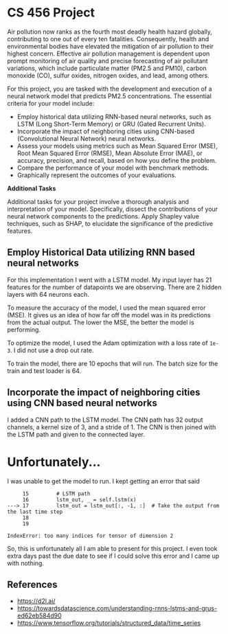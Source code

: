 # CS 456 Project

Air pollution now ranks as the fourth most deadly health hazard globally, contributing to one out of every ten fatalities. Consequently, health and environmental bodies have elevated the mitigation of air pollution to their highest concern. Effective air pollution management is dependent upon prompt monitoring of air quality and precise forecasting of air pollutant variations, which include particulate matter (PM2.5 and PM10), carbon monoxide (CO), sulfur oxides, nitrogen oxides, and lead, among others.

For this project, you are tasked with the development and execution of a neural network model that predicts PM2.5 concentrations. The essential criteria for your model include:

- Employ historical data utilizing RNN-based neural networks, such as LSTM (Long Short-Term Memory) or GRU (Gated Recurrent Units).
- Incorporate the impact of neighboring cities using CNN-based (Convolutional Neural Network) neural networks.
- Assess your models using metrics such as Mean Squared Error (MSE), Root Mean Squared Error (RMSE), Mean Absolute Error (MAE), or accuracy, precision, and recall, based on how you define the problem. 
- Compare the performance of your model with benchmark methods. 
- Graphically represent the outcomes of your evaluations.

**Additional Tasks**

Additional tasks for your project involve a thorough analysis and interpretation of your model. Specifically, dissect the contributions of your neural network components to the predictions. Apply Shapley value techniques, such as SHAP, to elucidate the significance of the predictive features.

## Employ Historical Data utilizing RNN based neural networks

For this implementation I went with a LSTM model. My input layer has 21 features for the number of datapoints we are observing. There are 2 hidden layers with 64 neurons each. 

To measure the accuracy of the model, I used the mean squared error (MSE). It gives us an idea of how far off the model was in its predictions from the actual output. The lower the MSE, the better the model is performing.

To optimize the model, I used the Adam optimization with a loss rate of `1e-3`. I did not use a drop out rate.

To train the model, there are 10 epochs that will run. The batch size for the train and test loader is 64.

## Incorporate the impact of neighboring cities using CNN based neural networks

I added a CNN path to the LSTM model. The CNN path has 32 output channels, a kernel size of 3, and a stride of 1. The CNN is then joined with the LSTM path and given to the connected layer.

# Unfortunately...

I was unable to get the model to run. I kept getting an error that said 

```
     15         # LSTM path
     16         lstm_out, _ = self.lstm(x)
---> 17         lstm_out = lstm_out[:, -1, :]  # Take the output from the last time step
     18 
     19 

IndexError: too many indices for tensor of dimension 2
```

So, this is unfortunately all I am able to present for this project. I even took extra days past the due date to see if I could solve this error and I came up with nothing.

## References

- https://d2l.ai/
- https://towardsdatascience.com/understanding-rnns-lstms-and-grus-ed62eb584d90
- https://www.tensorflow.org/tutorials/structured_data/time_series
